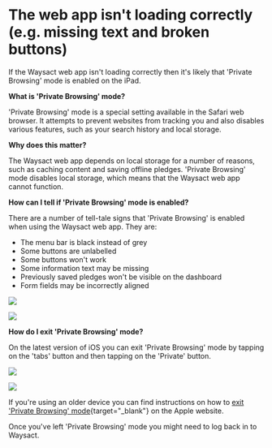# The web app isn\'t loading correctly (e.g. missing text and broken buttons)

If the Waysact web app isn\'t loading correctly then it\'s likely
that \'Private Browsing\' mode is enabled on the iPad.

**What is \'Private Browsing\' mode?**

\'Private Browsing\' mode is a special setting available in the Safari
web browser. It attempts to prevent websites from tracking you and also
disables various features, such as your search history and local
storage.

**Why does this matter?**

The Waysact web app depends on local storage for a number of reasons,
such as caching content and saving offline pledges. \'Private Browsing\'
mode disables local storage, which means that the Waysact web app cannot
function.

**How can I tell if \'Private Browsing\' mode is enabled?**

There are a number of tell-tale signs that \'Private Browsing\' is
enabled when using the Waysact web app. They are:

-   The menu bar is black instead of grey
-   Some buttons are unlabelled
-   Some buttons won\'t work
-   Some information text may be missing
-   Previously saved pledges won\'t be visible on the dashboard
-   Form fields may be incorrectly aligned

![](https://support.waysact.com/hc/en-us/article_attachments/202644550/Private_Browsing_Mode.png)

![](https://support.waysact.com/hc/en-us/article_attachments/202697360/Screenshot_18_06_2015_07_41.png)

**How do I exit \'Private Browsing\' mode?**

On the latest version of iOS you can exit \'Private Browsing\' mode by
tapping on the \'tabs\' button and then tapping on the \'Private\'
button.

![](https://support.waysact.com/hc/en-us/article_attachments/202585694/step1.png)

![](https://support.waysact.com/hc/en-us/article_attachments/202644560/step2.png)

If you\'re using an older device you can find instructions on how to
[exit \'Private Browsing\'
mode](https://support.apple.com/en-gb/HT203036){target="_blank"} on the
Apple website.

Once you\'ve left \'Private Browsing\' mode you might need to log back
in to Waysact.
